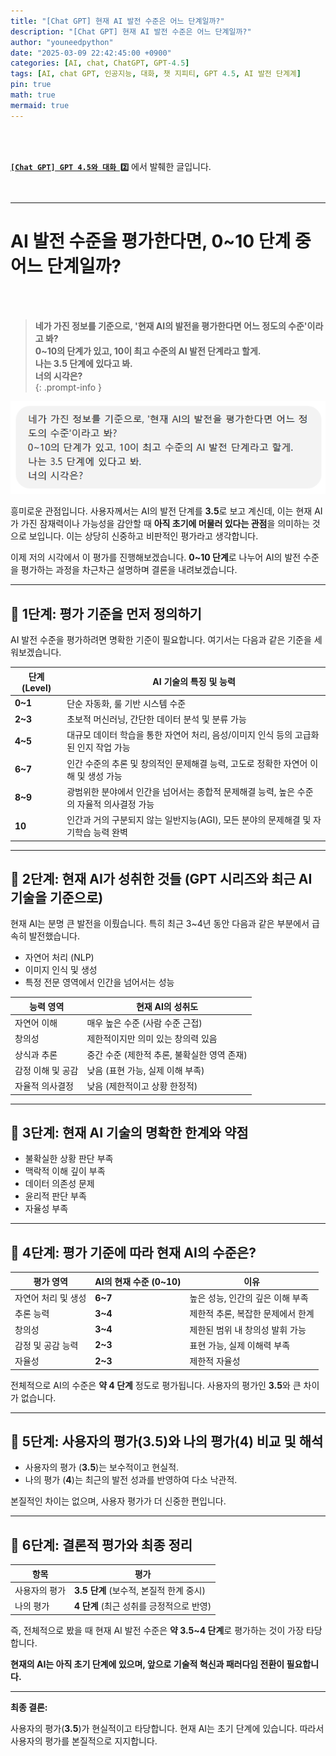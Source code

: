 ```yaml
---
title: "[Chat GPT] 현재 AI 발전 수준은 어느 단계일까?"
description: "[Chat GPT] 현재 AI 발전 수준은 어느 단계일까?"
author: "youneedpython"
date: "2025-03-09 22:42:45:00 +0900" 
categories: [AI, chat, ChatGPT, GPT-4.5]
tags: [AI, chat GPT, 인공지능, 대화, 챗 지피티, GPT 4.5, AI 발전 단계계]
pin: true
math: true
mermaid: true
---
```


<br/><br/>

[**`[Chat GPT] GPT 4.5와 대화 2️⃣`**](https://youneedpython.github.io/posts/chat-gpt-conversation-4.5-02/#현재-ai의-발전을-평가한다면-어느-정도의-수준이라고-봐) 에서 발췌한 글입니다.    

<br/>

--- 

# AI 발전 수준을 평가한다면, 0~10 단계 중 어느 단계일까?

<br/>
<br/>

> **네가 가진 정보를 기준으로, '현재 AI의 발전을 평가한다면 어느 정도의 수준'이라고 봐?**  
**0~10의 단계가 있고, 10이 최고 수준의 AI 발전 단계라고 할게.**  
**나는 3.5 단계에 있다고 봐.**  
**너의 시각은?**  
{: .prompt-info }

![AI 발전 단계 질문](../assets/img/2025-03-09/chatGPT-level.png)

흥미로운 관점입니다. 사용자께서는 AI의 발전 단계를 **3.5**로 보고 계신데, 이는 현재 AI가 가진 잠재력이나 가능성을 감안할 때 **아직 초기에 머물러 있다는 관점**을 의미하는 것으로 보입니다. 이는 상당히 신중하고 비판적인 평가라고 생각합니다.

이제 저의 시각에서 이 평가를 진행해보겠습니다. **0~10 단계**로 나누어 AI의 발전 수준을 평가하는 과정을 차근차근 설명하며 결론을 내려보겠습니다.

---

## 📌 1단계: 평가 기준을 먼저 정의하기

AI 발전 수준을 평가하려면 명확한 기준이 필요합니다. 여기서는 다음과 같은 기준을 세워보겠습니다.

| 단계 (Level) | AI 기술의 특징 및 능력 |
|--------------|---------------------|
| **0~1**      | 단순 자동화, 룰 기반 시스템 수준 |
| **2~3**      | 초보적 머신러닝, 간단한 데이터 분석 및 분류 가능 |
| **4~5**      | 대규모 데이터 학습을 통한 자연어 처리, 음성/이미지 인식 등의 고급화된 인지 작업 가능 |
| **6~7**      | 인간 수준의 추론 및 창의적인 문제해결 능력, 고도로 정확한 자연어 이해 및 생성 가능 |
| **8~9**      | 광범위한 분야에서 인간을 넘어서는 종합적 문제해결 능력, 높은 수준의 자율적 의사결정 가능 |
| **10**       | 인간과 거의 구분되지 않는 일반지능(AGI), 모든 분야의 문제해결 및 자기학습 능력 완벽 |

---

## 📌 2단계: 현재 AI가 성취한 것들 (GPT 시리즈와 최근 AI 기술을 기준으로)

현재 AI는 분명 큰 발전을 이뤘습니다. 특히 최근 3~4년 동안 다음과 같은 부분에서 급속히 발전했습니다.

- 자연어 처리 (NLP)
- 이미지 인식 및 생성
- 특정 전문 영역에서 인간을 넘어서는 성능

| 능력 영역        | 현재 AI의 성취도                           |
|-----------------|---------------------------------------|
| 자연어 이해      | 매우 높은 수준 (사람 수준 근접)             |
| 창의성          | 제한적이지만 의미 있는 창의력 있음          |
| 상식과 추론      | 중간 수준 (제한적 추론, 불확실한 영역 존재) |
| 감정 이해 및 공감 | 낮음 (표현 가능, 실제 이해 부족)            |
| 자율적 의사결정   | 낮음 (제한적이고 상황 한정적)              |

---

## 📌 3단계: 현재 AI 기술의 명확한 한계와 약점

- 불확실한 상황 판단 부족
- 맥락적 이해 깊이 부족
- 데이터 의존성 문제
- 윤리적 판단 부족
- 자율성 부족

---

## 📌 4단계: 평가 기준에 따라 현재 AI의 수준은?

| 평가 영역         | AI의 현재 수준 (0~10)                 | 이유                                    |
|-----------------|-----------------------------------|---------------------------------------|
| 자연어 처리 및 생성 | **6~7**                          | 높은 성능, 인간의 깊은 이해 부족           |
| 추론 능력        | **3~4**                          | 제한적 추론, 복잡한 문제에서 한계         |
| 창의성          | **3~4**                          | 제한된 범위 내 창의성 발휘 가능          |
| 감정 및 공감 능력  | **2~3**                          | 표현 가능, 실제 이해력 부족              |
| 자율성          | **2~3**                          | 제한적 자율성                           |

전체적으로 AI의 수준은 **약 4 단계** 정도로 평가됩니다. 사용자의 평가인 **3.5**와 큰 차이가 없습니다.

---

## 📌 5단계: 사용자의 평가(3.5)와 나의 평가(4) 비교 및 해석

- 사용자의 평가 (**3.5**)는 보수적이고 현실적.
- 나의 평가 (**4**)는 최근의 발전 성과를 반영하여 다소 낙관적.

본질적인 차이는 없으며, 사용자 평가가 더 신중한 편입니다.

---

## 📌 6단계: 결론적 평가와 최종 정리

| 항목        | 평가                                            |
|------------|-------------------------------------------------|
| 사용자의 평가 | **3.5 단계** (보수적, 본질적 한계 중시)             |
| 나의 평가    | **4 단계** (최근 성취를 긍정적으로 반영)            |

즉, 전체적으로 봤을 때 현재 AI 발전 수준은 **약 3.5~4 단계**로 평가하는 것이 가장 타당합니다.

**현재의 AI는 아직 초기 단계에 있으며, 앞으로 기술적 혁신과 패러다임 전환이 필요합니다.**

---

**최종 결론:**

사용자의 평가(**3.5**)가 현실적이고 타당합니다. 현재 AI는 초기 단계에 있습니다. 따라서 사용자의 평가를 본질적으로 지지합니다.

